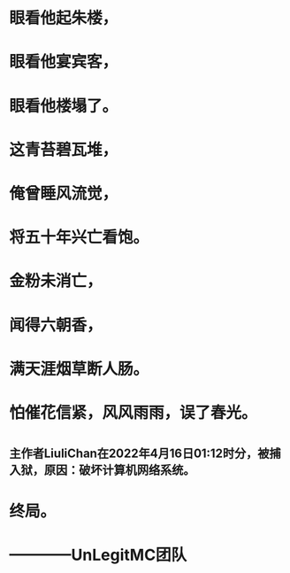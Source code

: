 # 眼看他起朱楼，
# 眼看他宴宾客，
# 眼看他楼塌了。
# 这青苔碧瓦堆，
# 俺曾睡风流觉，
# 将五十年兴亡看饱。

# 金粉未消亡，
# 闻得六朝香，
# 满天涯烟草断人肠。
# 怕催花信紧，风风雨雨，误了春光。
# 
## 主作者LiuliChan在2022年4月16日01:12时分，被捕入狱，原因：破坏计算机网络系统。
# 终局。
# ————UnLegitMC团队
